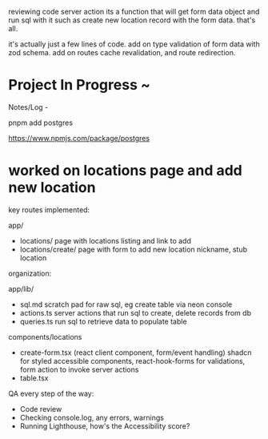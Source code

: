 reviewing code server action
its a function that will get form data object and run sql with it
such as create new location record with the form data. that's all.

it's actually just a few lines of code. add on type validation of form data with zod schema. add on routes cache revalidation, and route redirection.

# Project In Progress ~

Notes/Log -

pnpm add postgres

https://www.npmjs.com/package/postgres

# worked on locations page and add new location

key routes implemented:

app/

- locations/
  page with locations listing and link to add
- locations/create/
  page with form to add new location nickname, stub location

organization:

app/lib/

- sql.md
  scratch pad for raw sql, eg create table via neon console
- actions.ts
  server actions that run sql to create, delete records from db
- queries.ts
  run sql to retrieve data to populate table

components/locations

- create-form.tsx (react client component, form/event handling)
  shadcn for styled accessible components,
  react-hook-forms for validations,
  form action to invoke server actions
- table.tsx

QA every step of the way:

- Code review
- Checking console.log, any errors, warnings
- Running Lighthouse, how's the Accessibility score?
